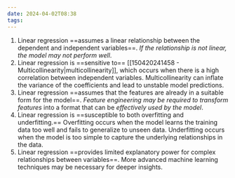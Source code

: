```yaml
---
date: 2024-04-02T08:38
tags: 
---
```

1. Linear regression ==assumes a linear relationship between the dependent and independent variables==. *If the relationship is not linear, the model may not perform well*.
2. Linear regression is ==sensitive to== [[150420241458 - Multicollinearity|multicollinearity]], which occurs when there is a high correlation between independent variables. Multicollinearity can inflate the variance of the coefficients and lead to unstable model predictions.
3. Linear regression ==assumes that the features are already in a suitable form for the model==. *Feature engineering may be required to transform features* into a format that can be *effectively used by the model*.
4. Linear regression is ==susceptible to both overfitting and underfitting.== Overfitting occurs when the model learns the training data too well and fails to generalize to unseen data. Underfitting occurs when the model is too simple to capture the underlying relationships in the data.
5. Linear regression ==provides limited explanatory power for complex relationships between variables==. More advanced machine learning techniques may be necessary for deeper insights.
